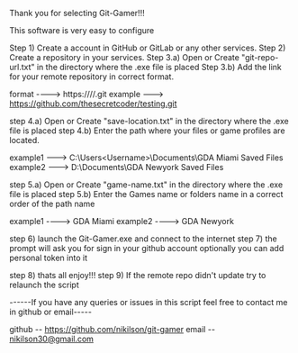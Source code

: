 Thank you for selecting Git-Gamer!!!

This software is very easy to configure

Step 1) Create a account in GitHub or GitLab or any other services.
Step 2) Create a repository in your services.
Step 3.a) Open or Create "git-repo-url.txt" in the directory where the .exe file is placed
Step 3.b) Add the link for your remote repository in correct format.

format ----> https://<website>/<username>/<reponame>.git
example ---> https://github.com/thesecretcoder/testing.git

step 4.a) Open or Create "save-location.txt" in the directory where the .exe file is placed
step 4.b) Enter the path where your files or game profiles are located.

example1 ---> C:\Users\<Username>\Documents\GDA Miami Saved Files
example2 ---> D:\Documents\GDA Newyork Saved Files

step 5.a) Open or Create "game-name.txt" in the directory where the .exe file is placed
step 5.b) Enter the Games name or folders name in a correct order of the path name

example1 ----> GDA Miami
example2 ----> GDA Newyork

step 6) launch the Git-Gamer.exe and connect to the internet
step 7) the prompt will ask you for sign in your github account optionally you can add personal token into it

step 8) thats all enjoy!!!
step 9) If the remote repo didn't update try to relaunch the script

------If you have any queries or issues in this script feel free to contact me in github or email-----

github -- https://github.com/nikilson/git-gamer
email -- nikilson30@gmail.com


